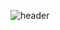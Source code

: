 ![header](https://capsule-render.vercel.app/api?type=waving&height=300&text=DDDYE%20&desc=DA%20YEE&fontColor=000000)


